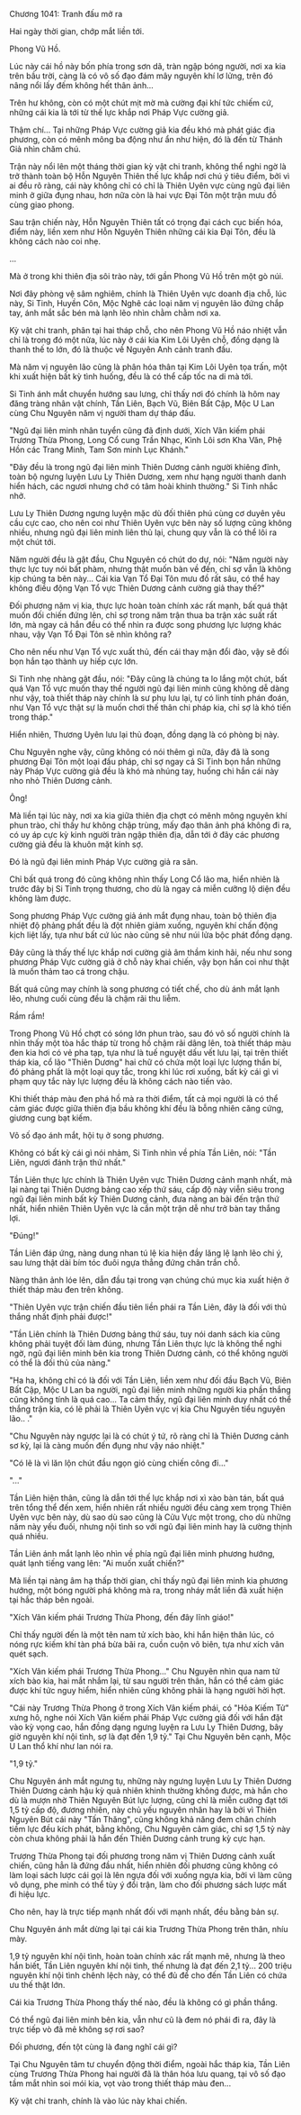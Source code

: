 




Chương 1041: Tranh đấu mở ra


Hai ngày thời gian, chớp mắt liền tới.

Phong Vũ Hồ.

Lúc này cái hồ này bốn phía trong sơn dã, tràn ngập bóng người, nơi xa kia trên bầu trời, càng là có vô số đạo đám mây nguyên khí lơ lửng, trên đó nâng nổi lấy đếm không hết thân ảnh...

Trên hư không, còn có một chút mịt mờ mà cường đại khí tức chiếm cứ, những cái kia là tới từ thế lực khắp nơi Pháp Vực cường giả.

Thậm chí... Tại những Pháp Vực cường giả kia đều khó mà phát giác địa phương, còn có mênh mông ba động như ẩn như hiện, đó là đến từ Thánh Giả nhìn chăm chú.

Trận này nổi lên một tháng thời gian kỳ vật chi tranh, không thể nghi ngờ là trở thành toàn bộ Hỗn Nguyên Thiên thế lực khắp nơi chú ý tiêu điểm, bởi vì ai đều rõ ràng, cái này không chỉ có chỉ là Thiên Uyên vực cùng ngũ đại liên minh ở giữa đụng nhau, hơn nữa còn là hai vực Đại Tôn một trận mưu đồ cùng giao phong.

Sau trận chiến này, Hỗn Nguyên Thiên tất có trọng đại cách cục biến hóa, điểm này, liền xem như Hỗn Nguyên Thiên những cái kia Đại Tôn, đều là không cách nào coi nhẹ.

...

Mà ở trong khi thiên địa sôi trào này, tới gần Phong Vũ Hồ trên một gò núi.

Nơi đây phòng vệ sâm nghiêm, chính là Thiên Uyên vực doanh địa chỗ, lúc này, Si Tinh, Huyền Côn, Mộc Nghê các loại năm vị nguyên lão đứng chắp tay, ánh mắt sắc bén mà lạnh lẽo nhìn chằm chằm nơi xa.

Kỳ vật chi tranh, phân tại hai tháp chỗ, cho nên Phong Vũ Hồ náo nhiệt vẫn chỉ là trong đó một nửa, lúc này ở cái kia Kim Lôi Uyên chỗ, đồng dạng là thanh thế to lớn, đó là thuộc về Nguyên Anh cảnh tranh đấu.

Mà năm vị nguyên lão cũng là phân hóa thân tại Kim Lôi Uyên tọa trấn, một khi xuất hiện bất kỳ tình huống, đều là có thể cấp tốc na di mà tới.

Si Tinh ánh mắt chuyển hướng sau lưng, chỉ thấy nơi đó chính là hôm nay đăng tràng nhân vật chính, Tần Liên, Bạch Vũ, Biên Bất Cập, Mộc U Lan cùng Chu Nguyên năm vị người tham dự tháp đấu.

"Ngũ đại liên minh nhân tuyển cũng đã định dưới, Xích Vân kiếm phái Trương Thừa Phong, Long Cổ cung Trần Nhạc, Kình Lôi sơn Kha Văn, Phệ Hồn các Trang Minh, Tam Sơn minh Lục Khánh."

"Đây đều là trong ngũ đại liên minh Thiên Dương cảnh người khiêng đỉnh, toàn bộ ngưng luyện Lưu Ly Thiên Dương, xem như hạng người thanh danh hiển hách, các ngươi nhưng chớ có tâm hoài khinh thường." Si Tinh nhắc nhở.

Lưu Ly Thiên Dương ngưng luyện mặc dù đối thiên phú cùng cơ duyên yêu cầu cực cao, cho nên coi như Thiên Uyên vực bên này số lượng cũng không nhiều, nhưng ngũ đại liên minh liên thủ lại, chung quy vẫn là có thể lôi ra một chút tới.

Năm người đều là gật đầu, Chu Nguyên có chút do dự, nói: "Năm người này thực lực tuy nói bất phàm, nhưng thật muốn bàn về đến, chỉ sợ vẫn là không kịp chúng ta bên này... Cái kia Vạn Tổ Đại Tôn mưu đồ rất sâu, có thể hay không điều động Vạn Tổ vực Thiên Dương cảnh cường giả thay thế?"

Đối phương năm vị kia, thực lực hoàn toàn chính xác rất mạnh, bất quá thật muốn đối chiến đứng lên, chỉ sợ trong năm trận thua ba trận xác suất rất lớn, mà ngay cả hắn đều có thể nhìn ra được song phương lực lượng khác nhau, vậy Vạn Tổ Đại Tôn sẽ nhìn không ra?

Cho nên nếu như Vạn Tổ vực xuất thủ, đến cái thay mận đổi đào, vậy sẽ đối bọn hắn tạo thành uy hiếp cực lớn.

Si Tinh nhẹ nhàng gật đầu, nói: "Đây cũng là chúng ta lo lắng một chút, bất quá Vạn Tổ vực muốn thay thế người ngũ đại liên minh cũng không dễ dàng như vậy, toà thiết tháp này chính là sư phụ lưu lại, tự có linh tính phán đoán, như Vạn Tổ vực thật sự là muốn chơi thế thân chi pháp kia, chỉ sợ là khó tiến trong tháp."

Hiển nhiên, Thương Uyên lưu lại thủ đoạn, đồng dạng là có phòng bị này.

Chu Nguyên nghe vậy, cũng không có nói thêm gì nữa, đây đã là song phương Đại Tôn một loại đấu pháp, chỉ sợ ngay cả Si Tinh bọn hắn những này Pháp Vực cường giả đều là khó mà nhúng tay, huống chi hắn cái này nho nhỏ Thiên Dương cảnh.

Ông!

Mà liền tại lúc này, nơi xa kia giữa thiên địa chợt có mênh mông nguyên khí phun trào, chỉ thấy hư không chập trùng, mấy đạo thân ảnh phá không đi ra, có uy áp cực kỳ kinh người tràn ngập thiên địa, dẫn tới ở đây các phương cường giả đều là khuôn mặt kính sợ.

Đó là ngũ đại liên minh Pháp Vực cường giả ra sân.

Chỉ bất quá trong đó cũng không nhìn thấy Long Cổ lão ma, hiển nhiên là trước đây bị Si Tinh trọng thương, cho dù là ngay cả miễn cưỡng lộ diện đều không làm được.

Song phương Pháp Vực cường giả ánh mắt đụng nhau, toàn bộ thiên địa nhiệt độ phảng phất đều là đột nhiên giảm xuống, nguyên khí chấn động kịch liệt lấy, tựa như bất cứ lúc nào cũng sẽ như núi lửa bộc phát đồng dạng.

Đây cũng là thấy thế lực khắp nơi cường giả âm thầm kinh hãi, nếu như song phương Pháp Vực cường giả ở chỗ này khai chiến, vậy bọn hắn coi như thật là muốn thảm tao cá trong chậu.

Bất quá cũng may chính là song phương có tiết chế, cho dù ánh mắt lạnh lẽo, nhưng cuối cùng đều là chậm rãi thu liễm.

Rầm rầm!

Trong Phong Vũ Hồ chợt có sóng lớn phun trào, sau đó vô số người chính là nhìn thấy một tòa hắc tháp từ trong hồ chậm rãi dâng lên, toà thiết tháp màu đen kia hơi có vẻ pha tạp, tựa như là tuế nguyệt dấu vết lưu lại, tại trên thiết tháp kia, cổ lão "Thiên Dương" hai chữ có chứa một loại lực lượng thần bí, đó phảng phất là một loại quy tắc, trong khi lúc rơi xuống, bất kỳ cái gì vi phạm quy tắc này lực lượng đều là không cách nào tiến vào.

Khi thiết tháp màu đen phá hồ mà ra thời điểm, tất cả mọi người là có thể cảm giác được giữa thiên địa bầu không khí đều là bỗng nhiên căng cứng, giương cung bạt kiếm.

Vô số đạo ánh mắt, hội tụ ở song phương.

Không có bất kỳ cái gì nói nhảm, Si Tinh nhìn về phía Tần Liên, nói: "Tần Liên, ngươi đánh trận thứ nhất."

Tần Liên thực lực chính là Thiên Uyên vực Thiên Dương cảnh mạnh nhất, mà lại nàng tại Thiên Dương bảng cao xếp thứ sáu, cấp độ này viễn siêu trong ngũ đại liên minh bất kỳ Thiên Dương cảnh, đưa nàng an bài đến trận thứ nhất, hiển nhiên Thiên Uyên vực là cần một trận dễ như trở bàn tay thắng lợi.

"Đúng!"

Tần Liên đáp ứng, nàng dung nhan tú lệ kia hiện đầy lăng lệ lạnh lẽo chi ý, sau lưng thật dài bím tóc đuôi ngựa thẳng đứng chân trần chỗ.

Nàng thân ảnh lóe lên, dẫn đầu tại trong vạn chúng chú mục kia xuất hiện ở thiết tháp màu đen trên không.

"Thiên Uyên vực trận chiến đầu tiên liền phái ra Tần Liên, đây là đối với thủ thắng nhất định phải được!"

"Tần Liên chính là Thiên Dương bảng thứ sáu, tuy nói danh sách kia cũng không phải tuyệt đối làm đúng, nhưng Tần Liên thực lực là không thể nghi ngờ, ngũ đại liên minh bên kia trong Thiên Dương cảnh, có thể không người có thể là đối thủ của nàng."

"Ha ha, không chỉ có là đối với Tần Liên, liền xem như đối đầu Bạch Vũ, Biên Bất Cập, Mộc U Lan ba người, ngũ đại liên minh những người kia phần thắng cũng không tính là quá cao... Ta cảm thấy, ngũ đại liên minh duy nhất có thể thắng trận kia, có lẽ phải là Thiên Uyên vực vị kia Chu Nguyên tiểu nguyên lão.. ."

"Chu Nguyên này ngược lại là có chút ý tứ, rõ ràng chỉ là Thiên Dương cảnh sơ kỳ, lại là càng muốn đến đụng như vậy náo nhiệt."

"Có lẽ là vì lăn lộn chút đầu ngọn gió cùng chiến công đi..."

"..."

Tần Liên hiện thân, cũng là dẫn tới thế lực khắp nơi xì xào bàn tán, bất quá trên tổng thể đến xem, hiển nhiên rất nhiều người đều càng xem trọng Thiên Uyên vực bên này, dù sao dù sao cũng là Cửu Vực một trong, cho dù những năm này yếu đuối, nhưng nội tình so với ngũ đại liên minh hay là cường thịnh quá nhiều.

Tần Liên ánh mắt lạnh lẽo nhìn về phía ngũ đại liên minh phương hướng, quát lạnh tiếng vang lên: "Ai muốn xuất chiến?"

Mà liền tại nàng âm hạ thấp thời gian, chỉ thấy ngũ đại liên minh kia phương hướng, một bóng người phá không mà ra, trong nháy mắt liền đã xuất hiện tại hắc tháp bên ngoài.

"Xích Vân kiếm phái Trương Thừa Phong, đến đây lĩnh giáo!"

Chỉ thấy người đến là một tên nam tử xích bào, khi hắn hiện thân lúc, có nóng rực kiếm khí tàn phá bừa bãi ra, cuồn cuộn vô biên, tựa như xích vân quét sạch.

"Xích Vân kiếm phái Trương Thừa Phong..." Chu Nguyên nhìn qua nam tử xích bào kia, hai mắt nhắm lại, từ sau người trên thân, hắn có thể cảm giác được khí tức nguy hiểm, hiển nhiên cũng không phải là hạng người hời hợt.

"Cái này Trương Thừa Phong ở trong Xích Vân kiếm phái, có "Hỏa Kiếm Tử" xưng hô, nghe nói Xích Vân kiếm phái Pháp Vực cường giả đối với hắn đặt vào kỳ vọng cao, hắn đồng dạng ngưng luyện ra Lưu Ly Thiên Dương, bây giờ nguyên khí nội tình, sợ là đạt đến 1,9 tỷ." Tại Chu Nguyên bên cạnh, Mộc U Lan thổ khí như lan nói ra.

"1,9 tỷ."

Chu Nguyên ánh mắt ngưng tụ, những này ngưng luyện Lưu Ly Thiên Dương Thiên Dương cảnh hậu kỳ quả nhiên khinh thường không được, mà hắn cho dù là mượn nhờ Thiên Nguyên Bút lực lượng, cũng chỉ là miễn cưỡng đạt tới 1,5 tỷ cấp độ, đương nhiên, này chủ yếu nguyên nhân hay là bởi vì Thiên Nguyên Bút cái này "Tấn Thăng", cũng không khả năng đem chân chính tiềm lực đều kích phát, bằng không, Chu Nguyên cảm giác, chỉ sợ 1,5 tỷ này còn chưa không phải là hắn đến Thiên Dương cảnh trung kỳ cực hạn.

Trương Thừa Phong tại đối phương trong năm vị Thiên Dương cảnh xuất chiến, cũng hẳn là đứng đầu nhất, hiển nhiên đối phương cũng không có làm loại sách lược cái gọi là lên ngựa đối với xuống ngựa kia, bởi vì làm cũng vô dụng, phe mình có thể tùy ý đổi trận, làm cho đối phương sách lược mất đi hiệu lực.

Cho nên, hay là trực tiếp mạnh nhất đối với mạnh nhất, đều bằng bản sự.

Chu Nguyên ánh mắt dừng lại tại cái kia Trương Thừa Phong trên thân, nhíu mày.

1,9 tỷ nguyên khí nội tình, hoàn toàn chính xác rất mạnh mẽ, nhưng là theo hắn biết, Tần Liên nguyên khí nội tình, thế nhưng là đạt đến 2,1 tỷ... 200 triệu nguyên khí nội tình chênh lệch này, có thể đủ để cho đến Tần Liên có chứa ưu thế thật lớn.

Cái kia Trương Thừa Phong thấy thế nào, đều là không có gì phần thắng.

Có thể ngũ đại liên minh bên kia, vẫn như cũ là đem nó phái đi ra, đây là trực tiếp vò đã mẻ không sợ rơi sao?

Đối phương, đến tột cùng là đang nghĩ cái gì?

Tại Chu Nguyên tâm tư chuyển động thời điểm, ngoài hắc tháp kia, Tần Liên cùng Trương Thừa Phong hai người đã là thân hóa lưu quang, tại vô số đạo tầm mắt nhìn soi mói kia, vọt vào trong thiết tháp màu đen...

Kỳ vật chi tranh, chính là vào lúc này khai chiến.




